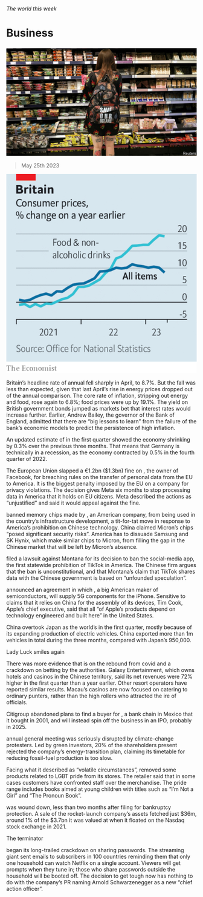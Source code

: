 ###### The world this week

# Business 

#####  

![image](images/20230527_WWP501.jpg) 

> May 25th 2023 

![image](images/20230527_WWC330.png) 


Britain’s headline rate of annual  fell sharply in April, to 8.7%. But the fall was less than expected, given that last April’s rise in energy prices dropped out of the annual comparison. The core rate of inflation, stripping out energy and food, rose again to 6.8%; food prices were up by 19.1%. The yield on British government bonds jumped as markets bet that interest rates would increase further. Earlier, Andrew Bailey, the governor of the Bank of England, admitted that there are “big lessons to learn” from the failure of the bank’s economic models to predict the persistence of high inflation. 

An updated estimate of   in the first quarter showed the economy shrinking by 0.3% over the previous three months. That means that Germany is technically in a recession, as the economy contracted by 0.5% in the fourth quarter of 2022. 

The European Union slapped a €1.2bn ($1.3bn) fine on , the owner of Facebook, for breaching rules on the transfer of personal data from the EU to America. It is the biggest penalty imposed by the EU on a company for privacy violations. The decision gives Meta six months to stop processing data in America that it holds on EU citizens. Meta described the actions as “unjustified” and said it would appeal against the fine. 

 banned memory chips made by , an American company, from being used in the country’s infrastructure development, a tit-for-tat move in response to America’s prohibition on Chinese technology. China claimed Micron’s chips “posed significant security risks”. America has  to dissuade Samsung and SK Hynix, which make similar chips to Micron, from filling the gap in the Chinese market that will be left by Micron’s absence. 

 filed a lawsuit against Montana for its decision to ban the social-media app, the first statewide prohibition of TikTok in America. The Chinese firm argues that the ban is unconstitutional, and that Montana’s claim that TikTok shares data with the Chinese government is based on “unfounded speculation”. 

announced an agreement in which , a big American maker of semiconductors, will supply 5G components for the iPhone. Sensitive to claims that it relies on China for the assembly of its devices, Tim Cook, Apple’s chief executive, said that all “of Apple’s products depend on technology engineered and built here” in the United States. 

China overtook Japan as the world’s  in the first quarter, mostly because of its expanding production of electric vehicles. China exported more than 1m vehicles in total during the three months, compared with Japan’s 950,000. 

Lady Luck smiles again

There was more evidence that  is on the rebound from covid and a crackdown on betting by the authorities. Galaxy Entertainment, which owns hotels and casinos in the Chinese territory, said its net revenues were 72% higher in the first quarter than a year earlier. Other resort operators have reported similar results. Macau’s casinos are now focused on catering to ordinary punters, rather than the high rollers who attracted the ire of officials. 

Citigroup abandoned plans to find a buyer for , a bank chain in Mexico that it bought in 2001, and will instead spin off the business in an IPO, probably in 2025. 

 annual general meeting was seriously disrupted by climate-change protesters. Led by green investors, 20% of the shareholders present rejected the company’s energy-transition plan, claiming its timetable for reducing fossil-fuel production is too slow. 

Facing what it described as “volatile circumstances”,  removed some products related to LGBT pride from its stores. The retailer said that in some cases customers have confronted staff over the merchandise. The pride range includes books aimed at young children with titles such as “I’m Not a Girl” and “The Pronoun Book”. 

 was wound down, less than two months after filing for bankruptcy protection. A sale of the rocket-launch company’s assets fetched just $36m, around 1% of the $3.7bn it was valued at when it floated on the Nasdaq stock exchange in 2021. 

The terminator

 began its long-trailed crackdown on sharing passwords. The streaming giant sent emails to subscribers in 100 countries reminding them that only one household can watch Netflix on a single account. Viewers will get prompts when they tune in; those who share passwords outside the household will be booted off. The decision to get tough now has nothing to do with the company’s PR naming Arnold Schwarzenegger as a new “chief action officer”. 

